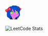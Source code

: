 ### ![](https://github.com/Alexander-Riabovol/Alexander-Riabovol/blob/main/smolgirb.png)
![LeetCode Stats](https://leetcard.jacoblin.cool/Alexander-Riabovol?theme=dark&font=Fira%20Code)
